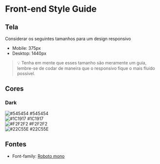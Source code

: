 # Front-end Style Guide

## Tela
Considerar os seguintes tamanhos para um design responsivo

- Mobile: 375px
- Desktop: 1440px

> 💡 Tenha em mente que esses tamanho são meramente um guia, lembre-se de codar de maneira que o responsivo fique o mais fluido possível.

## Cores
### Dark
![#545454](https://via.placeholder.com/10/545454?text=+) #545454 <br>
![#1C1917](https://via.placeholder.com/10/1C1917?text=+) #1C1917 <br>
![#F2F2F2](https://via.placeholder.com/10/F2F2F2?text=+) #F2F2F2 <br>
![#22C55E](https://via.placeholder.com/10/22C55E?text=+) #22C55E <br>

## Fontes

- Font-family: [Roboto mono](https://fonts.google.com/specimen/Roboto+Mono)
